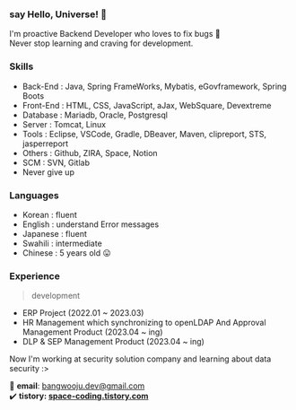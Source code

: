 ### say Hello, Universe! 👋
I'm proactive Backend Developer who loves to fix bugs 🐛<br>
Never stop learning and craving for development.<br>

### Skills
- Back-End : Java, Spring FrameWorks, Mybatis, eGovframework, Spring Boots
- Front-End : HTML, CSS, JavaScript, aJax, WebSquare, Devextreme
- Database : Mariadb, Oracle, Postgresql
- Server : Tomcat, Linux
- Tools : Eclipse, VSCode, Gradle, DBeaver, Maven, clipreport, STS, jasperreport
- Others : Github, ZIRA, Space, Notion
- SCM : SVN, Gitlab
- Never give up

<!--
### Project
- [WelcomeToJeju](https://github.com/Bangwooju/WelcomeToJeju) 
-->

### Languages
- Korean : fluent
- English : understand Error messages
- Japanese : fluent
- Swahili : intermediate
- Chinese : 5 years old 😛

### Experience
> development
 - ERP Project (2022.01 ~ 2023.03)
 - HR Management which synchronizing to openLDAP And Approval Management Product (2023.04 ~ ing)
 - DLP & SEP Management Product (2023.04 ~ ing)

Now I'm working at security solution company and learning about data security :>

📧 **email**: bangwooju.dev@gmail.com <br>
✔️ **tistory: [space-coding.tistory.com](https://space-coding.tistory.com/)**

